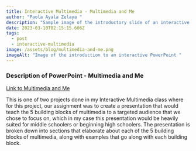 ```yaml
---
title: Interactive Multimedia - Multimedia and Me
author: "Paola Ayala Zelaya "
description: "Sample image of the introductory slide of an interactive PowerPoint "
date: 2023-03-10T02:15:15.606Z
tags:
  - post
  - interactive-multimedia
image: /assets/blog/multimedia-and-me.png
imageAlt: "Image of the introduction to an interactive PowerPoint "
---
```

### D﻿escription of PowerPoint - Multimedia and Me

[﻿Link to Multimedia and Me](https://1drv.ms/p/s!AlZJQZKp3m1QeyMdR6o5xhed9QI?e=vuiLDv)

T﻿his is one of two projects done in my Interactive Multimedia class where for this project, our assignment was to create a presentation that would teach the 5 building blocks of multimedia to a targeted audience that we chose to focus on, which in my case this presentation would be heavily suited for middle schoolers or beginning high schoolers. The presentation is broken down into sections that elaborate about each of the 5 building blocks of multimedia, along with examples that go along with each building block.